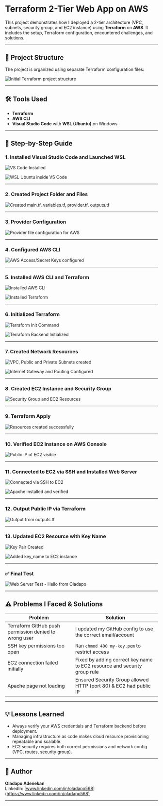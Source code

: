 
# Terraform 2-Tier Web App on AWS

This project demonstrates how I deployed a 2-tier architecture (VPC, subnets, security group, and EC2 instance) using **Terraform** on **AWS**. It includes the setup, Terraform configuration, encountered challenges, and solutions.

---

## 📁 Project Structure

The project is organized using separate Terraform configuration files:

![Initial Terraform project structure](screenshots/01-project-folder-structure.png)


---

## 🛠️ Tools Used

- **Terraform**
- **AWS CLI**
- **Visual Studio Code** with **WSL (Ubuntu)** on Windows

---

## 🚀 Step-by-Step Guide

### 1. Installed Visual Studio Code and Launched WSL

![VS Code Installed](screenshots/01-vscode-installed.png)

![WSL Ubuntu inside VS Code](screenshots/02-ubuntu-terminal-in-vscode.png)


---

### 2. Created Project Folder and Files

![Created main.tf, variables.tf, provider.tf, outputs.tf](screenshots/03-project-folder-structure-linux.png)


---

### 3. Provider Configuration

![Provider file configuration for AWS](screenshots/04-provider-config.png)


---

### 4. Configured AWS CLI

![AWS Access/Secret Keys configured](screenshots/05-aws-configure.png)


---

### 5. Installed AWS CLI and Terraform

![Installed AWS CLI](screenshots/06-aws-cli-installed.png)

![Installed Terraform](screenshots/07-terraform-installed.png)


---

### 6. Initialized Terraform

![Terraform Init Command](screenshots/08-terraform-init.png)

![Terraform Backend Initialized](screenshots/09-terraform-init.png)


---

### 7. Created Network Resources

![VPC, Public and Private Subnets created](screenshots/09-vpc-and-subnets.png)

![Internet Gateway and Routing Configured](screenshots/10-internet-gateway-route-table.png)


---

### 8. Created EC2 Instance and Security Group

![Security Group and EC2 Resources](screenshots/11-ec2-instance-and-sg.png)


---

### 9. Terraform Apply

![Resources created successfully](screenshots/13-terraform-apply-complete.png)


---

### 10. Verified EC2 Instance on AWS Console

![Public IP of EC2 visible](screenshots/14-ec2-public-ip.png)


---

### 11. Connected to EC2 via SSH and Installed Web Server

![Connected via SSH to EC2](screenshots/15b-ec2-ssh-connected.png)

![Apache installed and verified](screenshots/15c-apache-installed-on-ec2.png)


---

### 12. Output Public IP via Terraform

![Output from outputs.tf](screenshots/15-terraform-output.png)


---

### 13. Updated EC2 Resource with Key Name

![Key Pair Created](screenshots/17-keypair-created.png)

![Added key_name to EC2 instance](screenshots/18-main-tf-with-key-name.png)


---

### ✅ Final Test

![Web Server Test - Hello from Oladapo](screenshots/15c-apache-installed-on-ec2.png)


---

## ⚠️ Problems I Faced & Solutions

| Problem | Solution |
|--------|----------|
| Terraform GitHub push permission denied to wrong user | I updated my GitHub config to use the correct email/account |
| SSH key permissions too open | Ran `chmod 400 my-key.pem` to restrict access |
| EC2 connection failed initially | Fixed by adding correct key name to EC2 resource and security group rule |
| Apache page not loading | Ensured Security Group allowed HTTP (port 80) & EC2 had public IP |

---

## 💡 Lessons Learned

- Always verify your AWS credentials and Terraform backend before deployment.
- Managing infrastructure as code makes cloud resource provisioning repeatable and scalable.
- EC2 security requires both correct permissions and network config (VPC, routes, security group).

---

## 🙌 Author

**Oladapo Adenekan**  
LinkedIn: [www.linkedin.com/in/oladapo568](https://www.linkedin.com/in/oladapo568)

---

